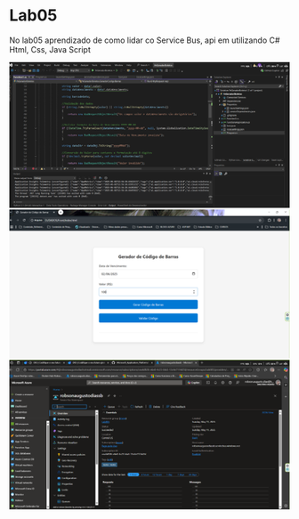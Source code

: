 # Lab05
No lab05 aprendizado de como lidar co Service Bus, api em utilizando C# Html, Css, Java Script 


![Logo do Projeto](functions01.png)
![Logo do Projeto](functions02.png)
![Logo do Projeto](serviceBus.png)

